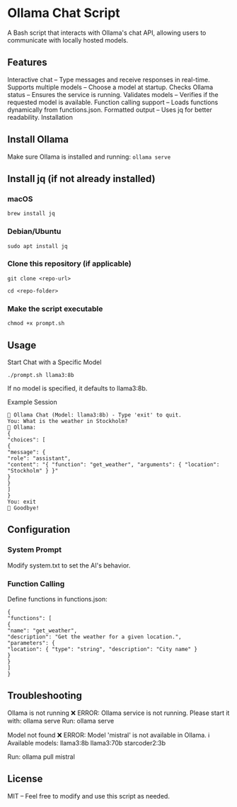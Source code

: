 # Ollama Chat Script

A Bash script that interacts with Ollama's chat API, allowing users to communicate with locally hosted models.

## Features

Interactive chat – Type messages and receive responses in real-time.
Supports multiple models – Choose a model at startup.
Checks Ollama status – Ensures the service is running.
Validates models – Verifies if the requested model is available.
Function calling support – Loads functions dynamically from functions.json.
Formatted output – Uses jq for better readability.
Installation

## Install Ollama
Make sure Ollama is installed and running:
```ollama serve```

## Install jq (if not already installed)
### macOS
```brew install jq```
### Debian/Ubuntu
```sudo apt install jq```

### Clone this repository (if applicable)

```git clone <repo-url>```

```cd <repo-folder>```

### Make the script executable
```chmod +x prompt.sh```

## Usage

Start Chat with a Specific Model

```./prompt.sh llama3:8b```

If no model is specified, it defaults to llama3:8b.

Example Session
```
🤖 Ollama Chat (Model: llama3:8b) - Type 'exit' to quit.
You: What is the weather in Stockholm?
🤖 Ollama:
{
"choices": [
{
"message": {
"role": "assistant",
"content": "{ "function": "get_weather", "arguments": { "location": "Stockholm" } }"
}
}
]
}
You: exit
👋 Goodbye!
```

## Configuration

### System Prompt
Modify system.txt to set the AI's behavior.

### Function Calling
Define functions in functions.json:
```
{
"functions": [
{
"name": "get_weather",
"description": "Get the weather for a given location.",
"parameters": {
"location": { "type": "string", "description": "City name" }
}
}
]
}
```

## Troubleshooting

Ollama is not running
❌ ERROR: Ollama service is not running. Please start it with: ollama serve
Run:
ollama serve

Model not found
❌ ERROR: Model 'mistral' is not available in Ollama.
ℹ️ Available models:
llama3:8b
llama3:70b
starcoder2:3b

Run:
ollama pull mistral

## License

MIT – Feel free to modify and use this script as needed.
